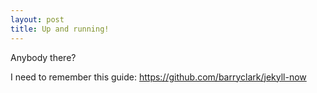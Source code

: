 ```yaml
---
layout: post
title: Up and running!
---
```


Anybody there?

I need to remember this guide: https://github.com/barryclark/jekyll-now

